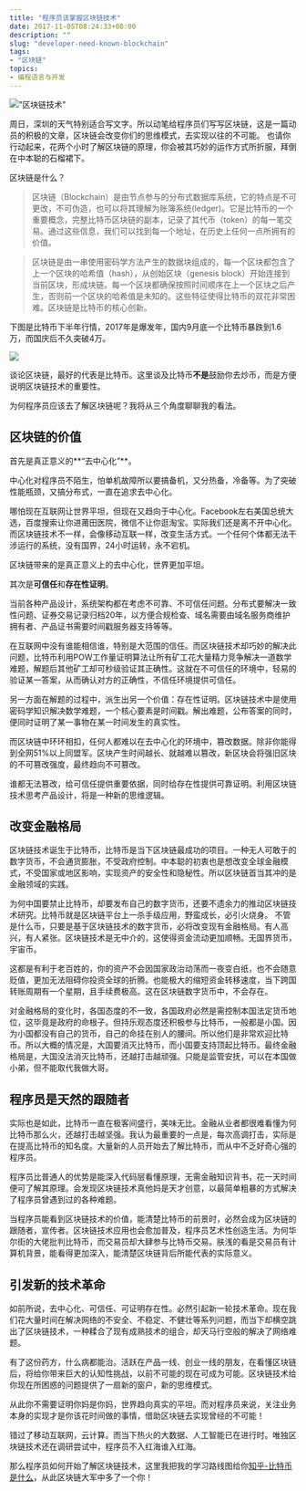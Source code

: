 ```yaml
---
title: "程序员该掌握区块链技术"
date: 2017-11-05T08:24:33+08:00 
description: ""
slug: "developer-need-known-blockchain" 
tags:
- "区块链"
topics: 
- 编程语言与开发
---
```

!["区块链技术"](https://static.yushuangqi.com/blog/2017/110501.jpg-one) 


周日，深圳的天气特别适合写文字。所以动笔给程序员们写写区块链，这是一篇动员的积极的文章，区块链会改变你们的思维模式，去实现以往的不可能。
也请你行动起来，花两个小时了解区块链的原理，你会被其巧妙的运作方式所折服，拜倒在中本聪的石榴裙下。

区块链是什么？
>区块链（Blockchain）是由节点参与的分布式数据库系统，它的特点是不可更改，不可伪造，也可以将其理解为账簿系统(ledger)。它是比特币的一个重要概念，完整比特币区块链的副本，记录了其代币（token）的每一笔交易。通过这些信息，我们可以找到每一个地址，在历史上任何一点所拥有的价值。

> 区块链是由一串使用密码学方法产生的数据块组成的，每一个区块都包含了上一个区块的哈希值（hash），从创始区块（genesis block）开始连接到当前区块，形成块链。每一个区块都确保按照时间顺序在上一个区块之后产生，否则前一个区块的哈希值是未知的。这些特征使得比特币的双花非常困难。区块链是比特币的核心创新。

下图是比特币下半年行情，2017年是爆发年，国内9月底一个比特币暴跌到1.6万，而国庆后不久突破4万。

![](https://static.yushuangqi.com/blog/2017/110502.png-one)

谈论区块链，最好的代表是比特币。这里谈及比特币**不是**鼓励你去炒币，而是方便说明区块链技术的重要性。

为何程序员应该去了解区块链呢？我将从三个角度聊聊我的看法。

## 区块链的价值 
首先是真正意义的**“去中心化”**。

中心化对程序员不陌生，怕单机故障所以要搞备机，又分热备，冷备等。为了突破性能瓶颈，又搞分布式，一直在追求去中心化。

哪怕现在互联网让世界平坦，但现在又趋向于中心化。Facebook左右美国总统大选，百度搜索让你进莆田医院，微信不让你逛淘宝。实际我们还是离不开中心化。而区块链技术不一样，会像移动互联一样，改变生活方式。一个任何个体都无法干涉运行的系统，没有国界，24小时运转，永不宕机。

区块链带来的是真正意义上的去中心化，世界更加平坦。

其次是**可信任**和**存在性证明**。

当前各种产品设计，系统架构都在考虑不可靠、不可信任问题。分布式要解决一致性问题、证券交易记录归档20年，以方便合规检查、域名需要由域名服务商维护拥有者、产品证书需要时间戳服务器支持等等。

在互联网中没有谁能相信谁，特别是大范围的信任。而区块链技术却巧妙的解决此问题，比特币利用POW工作量证明算法让所有矿工花大量精力竞争解决一道数学难题，解题后其他矿工却可秒级验证其正确性。这就在不可信任的环境中，轻易的验证某一答案，从而确认对方的正确性，不信任环境提供可信任。

另一方面在解题的过程中，派生出另一个价值：存在性证明。区块链技术中是使用密码学知识解决数学难题，一个核心要素是时间戳。解出难题，公布答案的同时，便同时证明了某一事物在某一时间发生的真实性。

而区块链中环环相扣，任何人都难以在去中心化的环境中，篡改数据。除非你能得到全网51%以上同盟军。区块产生时间越长、就越难以篡改，新区块会将强旧区块的不可篡改强度，最终趋向不可篡改。

谁都无法篡改，给可信任提供重要依据，同时给存在性提供可靠证明。利用区块链技术思考产品设计，将是一种新的思维逻辑。
   

## 改变金融格局
区块链技术诞生于比特币，比特币是当下区块链最成功的项目。一种无人可敢于的数字货币，不会通货膨胀，不受政府控制。中本聪的初衷也是想改变全球金融模式，不受国家或地区影响，实现资产的安全性和隐秘性。所以区块链首当其冲的是金融领域的实践。

为何中国要禁止比特币，却要发布自己的数字货币，还要不遗余力的推动区块链技术研究。比特币就是区块链平台上一杀手级应用，野蛮成长，必引火烧身。
不管是什么币，只要是基于区块链技术的数字货币，必将改变现有金融格局。有人高兴，有人紧张。区块链技术是无中介的，这使得资金流动更加顺畅。无国界货币，宇宙币。
 
这都是有利于老百姓的，你的资产不会因国家政治动荡而一夜变白纸，也不会随意贬值，更加无法阻碍你投资全球的折腾。也能极大的缩短资金转移速度，当下跨国转账周期有一个星期，且手续费极高。这在区块链数字货币中，不会存在。

 对金融格局的变化时，各国态度的不一致，各国政府必然是需控制本国法定货币地位，这毕竟是政府的命根子。但持乐观态度还积极参与比特币，一般都是小国。因为小国都没有自己的货币，自己的命挂在别人的腰间。所以他们是非常欢迎比特币。所以大概的情况是，大国要消灭比特币，而小国要支持顶起比特币。最终金融格局是，大国没法消灭比特币，还越打击越顽强。只能是监管安抚，可以在本国做小弟，但不能取代我做大哥。

## 程序员是天然的跟随者
实际也是如此，比特币一直在极客间盛行，美味无比。金融从业者都很难看懂为何比特币那么火，还越打击越坚强。我认为最重要的一点是，每次高调打击，实际是在提高比特币的知名度。大量新的人员开始去了解比特币，而从中不乏好奇心强的程序员。

程序员比普通人的优势是能深入代码层看懂原理，无需金融知识背书，花一天时间便可了解其原理。会发现区块链技术真他妈是天才创意，以最简单粗暴的方式解决了程序员曾遇到过的各种难题。

当程序员能看到区块链技术的价值，能清楚比特币的前景时，必然会成为区块链的跟随者，宣传者。区块链技术应用也会愈加普及，程序员艺术性创造生活。为何华尔街的大佬批判比特币，而交易员却大肆参与比特币交易。肤浅的看是交易员有计算机背景，能看得更加深入，能清楚区块链背后所能代表的实际意义。

## 引发新的技术革命

如前所说，去中心化、可信任、可证明存在性。必然引起新一轮技术革命。现在我们花大量时间在解决网络的不安全、不稳定、不健壮等系列问题，而当下却横空跳出了区块链技术，一种糅合了现有成熟技术的组合，却天马行空般的解决了网络难题。

有了这份药方，什么病都能治。活跃在产品一线、创业一线的朋友，在看懂区块链后，将给你带来巨大的认知性挑战，以前不可能的现在可成为可能。区块链技术给你现在所困惑的问题提供了一扇新的窗户，新的思维模式。

从此你不需要证明你妈是你妈，世界趋向真实的平坦。而对程序员来说，关注业务本身的实现才是你该花时间做的事情，借助区块链去实现曾经的不可能！

错过了移动互联网，云计算。而当下热火的大数据、人工智能已在进行时。唯独区块链技术还在调研尝试中，程序员不入红海谁入红海。 

那么程序员如何开始了解区块链技术，这里我把我的学习路线图给你[知乎-比特币是什么](https://www.zhihu.com/question/22076666/answer/232628039)，从此区块链大军中多了一个你！

